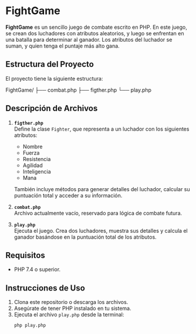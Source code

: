  # FightGame

**FightGame** es un sencillo juego de combate escrito en PHP. En este juego, se crean dos luchadores con atributos aleatorios, y luego se enfrentan en una batalla para determinar al ganador. Los atributos del luchador se suman, y quien tenga el puntaje más alto gana.

## Estructura del Proyecto

El proyecto tiene la siguiente estructura:

FightGame/
├── combat.php
├── figther.php
└── play.php

## Descripción de Archivos

1. **`figther.php`**  
   Define la clase `Fighter`, que representa a un luchador con los siguientes atributos:
   - Nombre
   - Fuerza
   - Resistencia
   - Agilidad
   - Inteligencia
   - Mana

   También incluye métodos para generar detalles del luchador, calcular su puntuación total y acceder a su información.

2. **`combat.php`**  
   Archivo actualmente vacío, reservado para lógica de combate futura.

3. **`play.php`**  
   Ejecuta el juego. Crea dos luchadores, muestra sus detalles y calcula el ganador basándose en la puntuación total de los atributos.

## Requisitos

- PHP 7.4 o superior.

## Instrucciones de Uso

1. Clona este repositorio o descarga los archivos.
2. Asegúrate de tener PHP instalado en tu sistema.
3. Ejecuta el archivo `play.php` desde la terminal:
   ```bash
   php play.php
